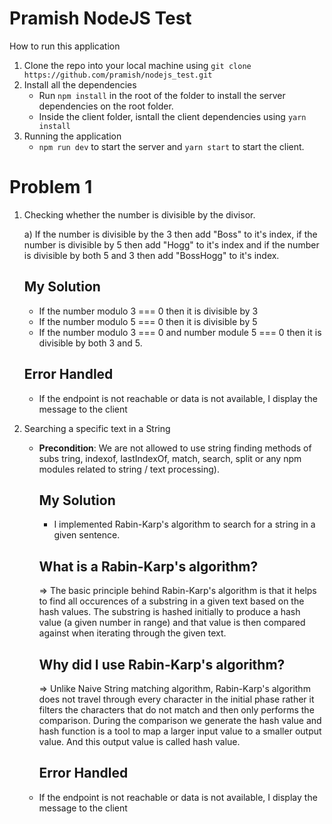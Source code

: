 # Pramish NodeJS Test

How to run this application

1. Clone the repo into your local machine using `git clone https://github.com/pramish/nodejs_test.git`
2. Install all the dependencies
   - Run `npm install` in the root of the folder to install the server dependencies on the root folder.
   - Inside the client folder, isntall the client dependencies using `yarn install`
3. Running the application
   - `npm run dev` to start the server and `yarn start` to start the client.

# Problem 1

1. Checking whether the number is divisible by the divisor.

   a) If the number is divisible by the 3 then add "Boss" to it's index, if the number is divisible by 5 then add "Hogg" to it's index and if the number is divisible by both 5 and 3 then add "BossHogg" to it's index.

   ## My Solution

   - If the number modulo 3 === 0 then it is divisible by 3
   - If the number modulo 5 === 0 then it is divisible by 5
   - If the number modulo 3 === 0 and number module 5 === 0 then it is divisible by both 3 and 5.

   ## Error Handled

   - If the endpoint is not reachable or data is not available, I display the message to the client

2. Searching a specific text in a String

   - **Precondition**: We are not allowed to use string finding methods of subs
     tring, indexof, lastIndexOf, match, search, split or any npm modules related to string / text processing).

     ## My Solution

     - I implemented Rabin-Karp's algorithm to search for a string in a given sentence.

     ## What is a Rabin-Karp's algorithm?

     => The basic principle behind Rabin-Karp's algorithm is that it helps to find all occurences of a substring in a given text based on the hash values. The substring is hashed initially to produce a hash value (a given number in range) and that value is then compared against when iterating through the given text.

     ## Why did I use Rabin-Karp's algorithm?

     => Unlike Naive String matching algorithm, Rabin-Karp's algorithm does not travel through every character in the initial phase rather it filters the characters that do not match and then only performs the comparison. During the comparison we generate the hash value and hash function is a tool to map a larger input value to a smaller output value. And this output value is called hash value.

     ## Error Handled

   - If the endpoint is not reachable or data is not available, I display the message to the client
